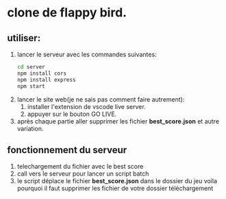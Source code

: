 # clone de flappy bird.

## utiliser:
1. lancer le serveur avec les commandes suivantes:
	```bash
	cd server
	npm install cors
	npm install express
	npm start
	```
2. lancer le site web(je ne sais pas comment faire autrement):
	1. installer l'extension de vscode live server.
	2. appuyer sur le bouton GO LIVE.
3. après chaque partie aller supprimer les fichier **best_score.json** et autre variation.

## fonctionnement du serveur
1. telechargement du fichier avec le best score
2. call vers le serveur pour lancer un script batch
3. le script déplace le fichier **best_score.json** dans le dossier du jeu
voila pourquoi il faut supprimer les fichier de votre dossier téléchargement
